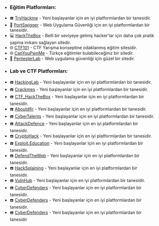
* ### Eğitim Platformları:
 - ☎️ [TryHackme](https://tryhackme.com/) - Yeni başlayanlar için en iyi platformlardan bir tanesidir.
 - 📖 [PortSwigger](https://portswigger.net/web-security/all-materials) - Web Uygulama Güvenliği için en iyi platformlardan bir tanesidir.
 - 💻 [HackTheBox](https://www.hackthebox.com/) - Belli bir seviyeye gelmiş hacker'lar için daha çok pratik yapma imkanı sağlayan sitedir.
 - 🌐 [CTF101](https://ctf101.org/) - CTF Yarışma konseptine odaklanmış eğitim sitesidir.
 - 🌐 [CanYouPwnMe](https://canyoupwn.me/courses/) - Türkçe eğitimler bulabileceğiniz bir sitedir.
 - 📖 [PentesterLab](https://pentesterlab.com/) - Web uygulama güvenliği için güzel bir sitedir.




* ### Lab ve CTF Platformları:
 - ☎️ [HackingLab](https://hacking-lab.com/events/) - Yeni başlayanlar için en iyi platformlardan bir tanesidir.
 - ☎️ [Crackmes](https://crackmes.one/) - Yeni başlayanlar için en iyi platformlardan bir tanesidir.
 - ☎️ [CTF_HackTheBox](https://ctf.hackthebox.com/) - Yeni başlayanlar için en iyi platformlardan bir tanesidir.
 - ☎️ [Aboutdfir](https://aboutdfir.com/education/challenges-ctfs/) - Yeni başlayanlar için en iyi platformlardan bir tanesidir.
 - ☎️ [CyberTalents](https://cybertalents.com/challenges/) - Yeni başlayanlar için en iyi platformlardan bir tanesidir.
 - ☎️ [AttackDefence](https://attackdefense.com/) - Yeni başlayanlar için en iyi platformlardan bir tanesidir.
 - ☎️ [CryptoHack](https://cryptohack.org/) - Yeni başlayanlar için en iyi platformlardan bir tanesidir.
 - ☎️ [Exploit.Education](https://exploit.education/) - Yeni başlayanlar için en iyi platformlardan bir tanesidir.
 - ☎️ [DefendTheWeb](https://defendtheweb.net/) - Yeni başlayanlar için en iyi platformlardan bir tanesidir.
 - ☎️ [HackSplaining](https://www.hacksplaining.com/lessons) - Yeni başlayanlar için en iyi platformlardan bir tanesidir.
 - ☎️ [VulnHub](https://www.vulnhub.com/) - Yeni başlayanlar için en iyi platformlardan bir tanesidir.
 - ☎️ [CyberDefenders](https://cyberdefenders.org/blueteam-ctf-challenges/) - Yeni başlayanlar için en iyi platformlardan bir tanesidir.
 - ☎️ [CyberDefenders](https://github.com/digininja/DVWA) - Yeni başlayanlar için en iyi platformlardan bir tanesidir.
 - ☎️ [CyberDefenders](https://github.com/juice-shop/juice-shop) - Yeni başlayanlar için en iyi platformlardan bir tanesidir

